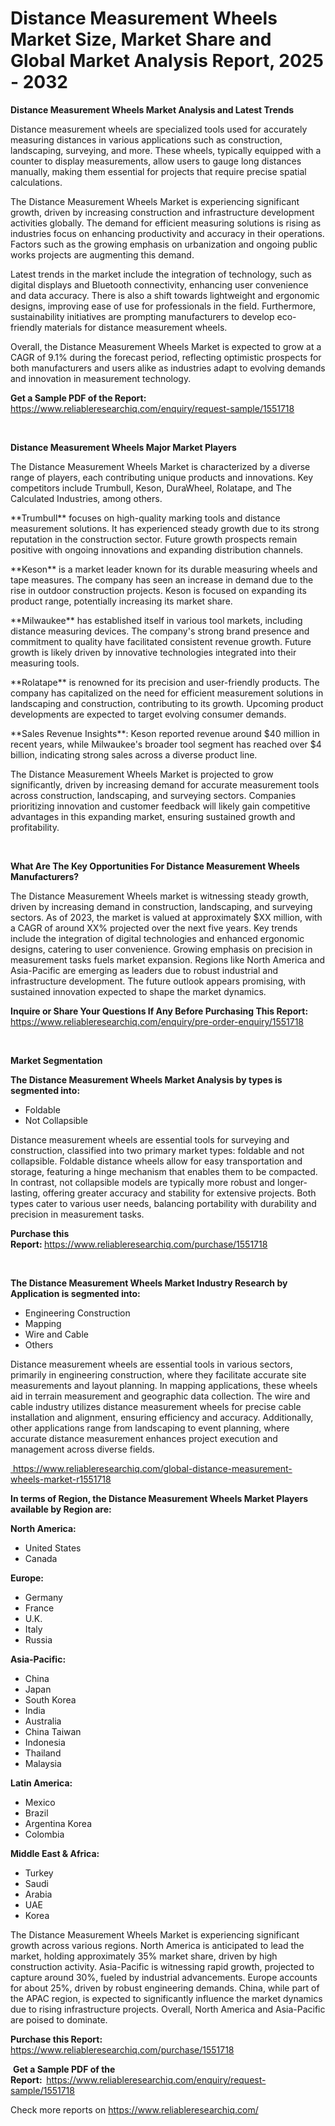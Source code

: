 <p><h1>Distance Measurement Wheels Market Size, Market Share and Global Market Analysis Report, 2025 - 2032</h1></p><p><strong>Distance Measurement Wheels Market Analysis and Latest Trends</strong></p>
<p><p>Distance measurement wheels are specialized tools used for accurately measuring distances in various applications such as construction, landscaping, surveying, and more. These wheels, typically equipped with a counter to display measurements, allow users to gauge long distances manually, making them essential for projects that require precise spatial calculations.</p><p>The Distance Measurement Wheels Market is experiencing significant growth, driven by increasing construction and infrastructure development activities globally. The demand for efficient measuring solutions is rising as industries focus on enhancing productivity and accuracy in their operations. Factors such as the growing emphasis on urbanization and ongoing public works projects are augmenting this demand.</p><p>Latest trends in the market include the integration of technology, such as digital displays and Bluetooth connectivity, enhancing user convenience and data accuracy. There is also a shift towards lightweight and ergonomic designs, improving ease of use for professionals in the field. Furthermore, sustainability initiatives are prompting manufacturers to develop eco-friendly materials for distance measurement wheels.</p><p>Overall, the Distance Measurement Wheels Market is expected to grow at a CAGR of 9.1% during the forecast period, reflecting optimistic prospects for both manufacturers and users alike as industries adapt to evolving demands and innovation in measurement technology.</p></p>
<p><strong>Get a Sample PDF of the Report:&nbsp;</strong> <a href="https://www.reliableresearchiq.com/enquiry/request-sample/1551718?utm_campaign=3097&utm_medium=2&utm_source=Github&utm_content=ia&utm_term=11042025&utm_id=distance-measurement-wheels">https://www.reliableresearchiq.com/enquiry/request-sample/1551718</a></p>
<p>&nbsp;</p>
<p><strong>Distance Measurement Wheels Major Market Players</strong></p>
<p><p>The Distance Measurement Wheels Market is characterized by a diverse range of players, each contributing unique products and innovations. Key competitors include Trumbull, Keson, DuraWheel, Rolatape, and The Calculated Industries, among others.</p><p>**Trumbull** focuses on high-quality marking tools and distance measurement solutions. It has experienced steady growth due to its strong reputation in the construction sector. Future growth prospects remain positive with ongoing innovations and expanding distribution channels.</p><p>**Keson** is a market leader known for its durable measuring wheels and tape measures. The company has seen an increase in demand due to the rise in outdoor construction projects. Keson is focused on expanding its product range, potentially increasing its market share.</p><p>**Milwaukee** has established itself in various tool markets, including distance measuring devices. The company's strong brand presence and commitment to quality have facilitated consistent revenue growth. Future growth is likely driven by innovative technologies integrated into their measuring tools.</p><p>**Rolatape** is renowned for its precision and user-friendly products. The company has capitalized on the need for efficient measurement solutions in landscaping and construction, contributing to its growth. Upcoming product developments are expected to target evolving consumer demands.</p><p>**Sales Revenue Insights**: Keson reported revenue around $40 million in recent years, while Milwaukee's broader tool segment has reached over $4 billion, indicating strong sales across a diverse product line. </p><p>The Distance Measurement Wheels Market is projected to grow significantly, driven by increasing demand for accurate measurement tools across construction, landscaping, and surveying sectors. Companies prioritizing innovation and customer feedback will likely gain competitive advantages in this expanding market, ensuring sustained growth and profitability.</p></p>
<p>&nbsp;</p>
<p><strong>What Are The Key Opportunities For Distance Measurement Wheels Manufacturers?</strong></p>
<p><p>The Distance Measurement Wheels market is witnessing steady growth, driven by increasing demand in construction, landscaping, and surveying sectors. As of 2023, the market is valued at approximately $XX million, with a CAGR of around XX% projected over the next five years. Key trends include the integration of digital technologies and enhanced ergonomic designs, catering to user convenience. Growing emphasis on precision in measurement tasks fuels market expansion. Regions like North America and Asia-Pacific are emerging as leaders due to robust industrial and infrastructure development. The future outlook appears promising, with sustained innovation expected to shape the market dynamics.</p></p>
<p><strong>Inquire or Share Your Questions If Any Before Purchasing This Report:</strong> <a href="https://www.reliableresearchiq.com/enquiry/pre-order-enquiry/1551718?utm_campaign=3097&utm_medium=2&utm_source=Github&utm_content=ia&utm_term=11042025&utm_id=distance-measurement-wheels">https://www.reliableresearchiq.com/enquiry/pre-order-enquiry/1551718</a></p>
<p>&nbsp;</p>
<p><strong>Market Segmentation</strong></p>
<p><strong>The Distance Measurement Wheels Market Analysis by types is segmented into:</strong></p>
<p><ul><li>Foldable</li><li>Not Collapsible</li></ul></p>
<p><p>Distance measurement wheels are essential tools for surveying and construction, classified into two primary market types: foldable and not collapsible. Foldable distance wheels allow for easy transportation and storage, featuring a hinge mechanism that enables them to be compacted. In contrast, not collapsible models are typically more robust and longer-lasting, offering greater accuracy and stability for extensive projects. Both types cater to various user needs, balancing portability with durability and precision in measurement tasks.</p></p>
<p><strong>Purchase this Report:&nbsp;</strong><a href="https://www.reliableresearchiq.com/purchase/1551718?utm_campaign=3097&utm_medium=2&utm_source=Github&utm_content=ia&utm_term=11042025&utm_id=distance-measurement-wheels">https://www.reliableresearchiq.com/purchase/1551718</a></p>
<p>&nbsp;</p>
<p><strong>The Distance Measurement Wheels Market Industry Research by Application is segmented into:</strong></p>
<p><ul><li>Engineering Construction</li><li>Mapping</li><li>Wire and Cable</li><li>Others</li></ul></p>
<p><p>Distance measurement wheels are essential tools in various sectors, primarily in engineering construction, where they facilitate accurate site measurements and layout planning. In mapping applications, these wheels aid in terrain measurement and geographic data collection. The wire and cable industry utilizes distance measurement wheels for precise cable installation and alignment, ensuring efficiency and accuracy. Additionally, other applications range from landscaping to event planning, where accurate distance measurement enhances project execution and management across diverse fields.</p></p>
<p><a href="https://www.reliableresearchiq.com/global-distance-measurement-wheels-market-r1551718?utm_campaign=3097&utm_medium=2&utm_source=Github&utm_content=ia&utm_term=11042025&utm_id=distance-measurement-wheels">&nbsp;https://www.reliableresearchiq.com/global-distance-measurement-wheels-market-r1551718</a></p>
<p><strong>In terms of Region, the Distance Measurement Wheels Market Players available by Region are:</strong></p>
<p>
    <p> <strong> North America: </strong>
        <ul>
            <li>United States</li>
            <li>Canada</li>
        </ul>
        </p> 
    <p> <strong> Europe: </strong>
        <ul>
            <li>Germany</li>
            <li>France</li>
            <li>U.K.</li>
            <li>Italy</li>
            <li>Russia</li>
        </ul>
        </p> 
    <p> <strong> Asia-Pacific: </strong>
        <ul>
            <li>China</li>
            <li>Japan</li>
            <li>South Korea</li>
            <li>India</li>
            <li>Australia</li>
            <li>China Taiwan</li>
            <li>Indonesia</li>
            <li>Thailand</li>
            <li>Malaysia</li>
        </ul>
        </p> 
    <p> <strong> Latin America: </strong>
        <ul>
            <li>Mexico</li>
            <li>Brazil</li>
            <li>Argentina Korea</li>
            <li>Colombia</li>
        </ul>
        </p> 
    <p> <strong> Middle East & Africa: </strong>
        <ul>
            <li>Turkey</li>
            <li>Saudi</li>
            <li>Arabia</li>
            <li>UAE</li>
            <li>Korea</li>
        </ul>
    </p>
    </p>
<p><p>The Distance Measurement Wheels Market is experiencing significant growth across various regions. North America is anticipated to lead the market, holding approximately 35% market share, driven by high construction activity. Asia-Pacific is witnessing rapid growth, projected to capture around 30%, fueled by industrial advancements. Europe accounts for about 25%, driven by robust engineering demands. China, while part of the APAC region, is expected to significantly influence the market dynamics due to rising infrastructure projects. Overall, North America and Asia-Pacific are poised to dominate.</p></p>
<p><strong>Purchase this Report: </strong><a href="https://www.reliableresearchiq.com/purchase/1551718?utm_campaign=3097&utm_medium=2&utm_source=Github&utm_content=ia&utm_term=11042025&utm_id=distance-measurement-wheels">https://www.reliableresearchiq.com/purchase/1551718</a></p>
<p>&nbsp;<strong>Get a Sample PDF of the Report:&nbsp;&nbsp;</strong><a href="https://www.reliableresearchiq.com/enquiry/request-sample/1551718?utm_campaign=3097&utm_medium=2&utm_source=Github&utm_content=ia&utm_term=11042025&utm_id=distance-measurement-wheels">https://www.reliableresearchiq.com/enquiry/request-sample/1551718</a></p>
<p><strong></strong></p>
<p>Check more reports on <a href="https://www.reliableresearchiq.com/?utm_campaign=3097&utm_medium=2&utm_source=Github&utm_content=ia&utm_term=11042025&utm_id=distance-measurement-wheels">https://www.reliableresearchiq.com/</a></p>